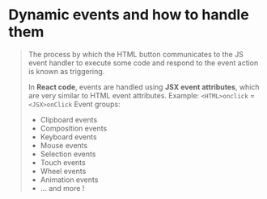 # Dynamic events and how to handle them
>The process by which the HTML button communicates to the JS event handler to execute some code and respond to the event action is known as triggering.
>
>In **React code**, events are handled using **JSX event attributes**, which are very similar to HTML event attributes. Example:
>			`<HTML>onclick` = `<JSX>onClick`
>Event groups:
>* Clipboard events
>* Composition events
>* Keyboard events
>* Mouse events
>* Selection events
>* Touch events
>* Wheel events
>* Animation events
>* ... and more !
>